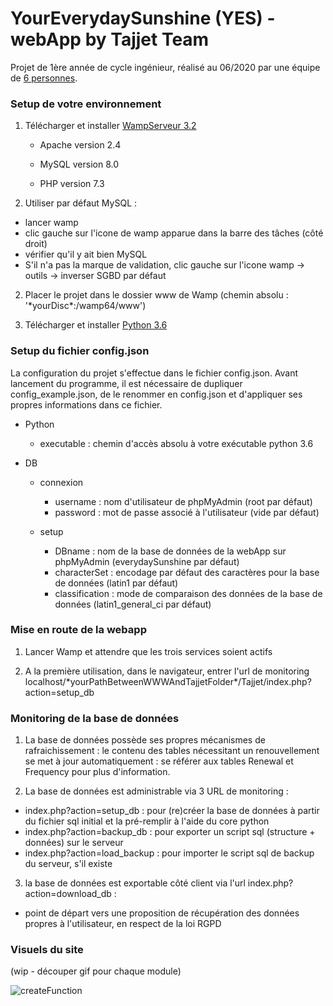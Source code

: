 # YourEverydaySunshine (YES) - webApp by Tajjet Team

Projet de 1ère année de cycle ingénieur, réalisé au 06/2020 par une équipe de [6 personnes](github.com/Thiebosh/Tajjet/pulse/monthly).


### Setup de votre environnement

1. Télécharger et installer [WampServeur 3.2](www.wampserver.com/#download-group)

    - Apache version 2.4

    - MySQL version 8.0
    
    - PHP version 7.3

2. Utiliser par défaut MySQL : 
  * lancer wamp
  * clic gauche sur l'icone de wamp apparue dans la barre des tâches (côté droit)
  * vérifier qu'il y ait bien MySQL
  * S'il n'a pas la marque de validation, clic gauche sur l'icone wamp -> outils -> inverser SGBD par défaut

2. Placer le projet dans le dossier www de Wamp (chemin absolu : '\*yourDisc\*:/wamp64/www')

2. Télécharger et installer [Python 3.6](www.python.org/downloads/release/python-368/)


### Setup du fichier config.json

La configuration du projet s'effectue dans le fichier config.json. Avant lancement du programme, il est nécessaire de dupliquer config_example.json, de le renommer en config.json et d'appliquer ses propres informations dans ce fichier.

* Python
  * executable : chemin d'accès absolu à votre exécutable python 3.6

* DB
  * connexion
    * username : nom d'utilisateur de phpMyAdmin (root par défaut)
    * password : mot de passe associé à l'utilisateur (vide par défaut)

  * setup
    * DBname : nom de la base de données de la webApp sur phpMyAdmin (everydaySunshine par défaut)
    * characterSet : encodage par défaut des caractères pour la base de données (latin1 par défaut)
    * classification : mode de comparaison des données de la base de données (latin1_general_ci par défaut)


### Mise en route de la webapp

1. Lancer Wamp et attendre que les trois services soient actifs

2. A la première utilisation, dans le navigateur, entrer l'url de monitoring localhost/\*yourPathBetweenWWWAndTajjetFolder\*/Tajjet/index.php?action=setup_db


### Monitoring de la base de données

1. La base de données possède ses propres mécanismes de rafraichissement : le contenu des tables nécessitant un renouvellement se met à jour automatiquement : se référer aux tables Renewal et Frequency pour plus d'information.

2. La base de données est administrable via 3 URL de monitoring :
  * index.php?action=setup_db     : pour (re)créer la base de données à partir du fichier sql initial et la pré-remplir à l'aide du core python
  * index.php?action=backup_db    : pour exporter un script sql (structure + données) sur le serveur
  * index.php?action=load_backup  : pour importer le script sql de backup du serveur, s'il existe

3. la base de données est exportable côté client via l'url index.php?action=download_db :
  * point de départ vers une proposition de récupération des données propres à l'utilisateur, en respect de la loi RGPD



### Visuels du site

(wip - découper gif pour chaque module)

![createFunction](https://github.com/Thiebosh/Tajjet/raw/master/readme_content/visuel.gif)